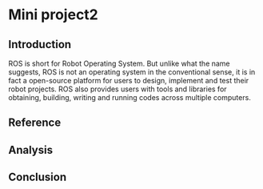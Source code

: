
# Mini project2
## Introduction
ROS is short for Robot Operating System. But unlike what the name suggests, ROS is not an operating system in the conventional sense, it is in fact a open-source platform for users to design, implement and test their robot projects. ROS also provides users with tools and libraries for obtaining, building, writing and running codes across multiple computers. 
## Reference
## Analysis
## Conclusion
